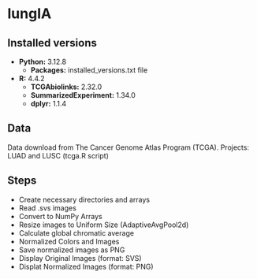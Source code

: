 # lungIA

## Installed versions
- **Python:** 3.12.8
    - **Packages:** installed_versions.txt file
- **R:** 4.4.2
    -  **TCGAbiolinks:** 2.32.0
    -  **SummarizedExperiment:** 1.34.0
    -  **dplyr:** 1.1.4
## Data
Data download from The Cancer Genome Atlas Program (TCGA). Projects: LUAD and LUSC (tcga.R script)

## Steps
- Create necessary directories and arrays
- Read .svs images
- Convert to NumPy Arrays
- Resize images to Uniform Size (AdaptiveAvgPool2d)
- Calculate global chromatic average
- Normalized Colors and Images
- Save normalized images as PNG
- Display Original Images (format: SVS)
- Displat Normalized Images (format: PNG)
